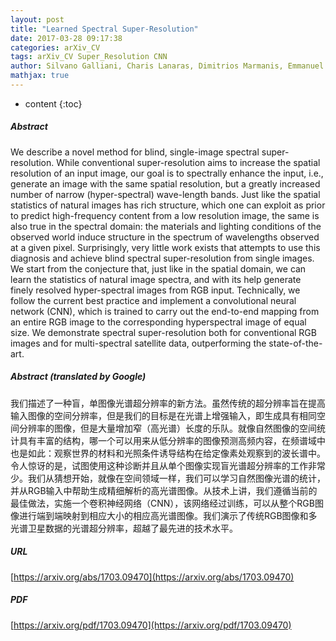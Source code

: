 ```yaml
---
layout: post
title: "Learned Spectral Super-Resolution"
date: 2017-03-28 09:17:38
categories: arXiv_CV
tags: arXiv_CV Super_Resolution CNN
author: Silvano Galliani, Charis Lanaras, Dimitrios Marmanis, Emmanuel Baltsavias, Konrad Schindler
mathjax: true
---
```


* content
{:toc}

##### Abstract
We describe a novel method for blind, single-image spectral super-resolution. While conventional super-resolution aims to increase the spatial resolution of an input image, our goal is to spectrally enhance the input, i.e., generate an image with the same spatial resolution, but a greatly increased number of narrow (hyper-spectral) wave-length bands. Just like the spatial statistics of natural images has rich structure, which one can exploit as prior to predict high-frequency content from a low resolution image, the same is also true in the spectral domain: the materials and lighting conditions of the observed world induce structure in the spectrum of wavelengths observed at a given pixel. Surprisingly, very little work exists that attempts to use this diagnosis and achieve blind spectral super-resolution from single images. We start from the conjecture that, just like in the spatial domain, we can learn the statistics of natural image spectra, and with its help generate finely resolved hyper-spectral images from RGB input. Technically, we follow the current best practice and implement a convolutional neural network (CNN), which is trained to carry out the end-to-end mapping from an entire RGB image to the corresponding hyperspectral image of equal size. We demonstrate spectral super-resolution both for conventional RGB images and for multi-spectral satellite data, outperforming the state-of-the-art.

##### Abstract (translated by Google)
我们描述了一种盲，单图像光谱超分辨率的新方法。虽然传统的超分辨率旨在提高输入图像的空间分辨率，但是我们的目标是在光谱上增强输入，即生成具有相同空间分辨率的图像，但是大量增加窄（高光谱）长度的乐队。就像自然图像的空间统计具有丰富的结构，哪一个可以用来从低分辨率的图像预测高频内容，在频谱域中也是如此：观察世界的材料和光照条件诱导结构在给定像素处观察到的波长谱中。令人惊讶的是，试图使用这种诊断并且从单个图像实现盲光谱超分辨率的工作非常少。我们从猜想开始，就像在空间领域一样，我们可以学习自然图像光谱的统计，并从RGB输入中帮助生成精细解析的高光谱图像。从技术上讲，我们遵循当前的最佳做法，实施一个卷积神经网络（CNN），该网络经过训练，可以从整个RGB图像进行端到端映射到相应大小的相应高光谱图像。我们演示了传统RGB图像和多光谱卫星数据的光谱超分辨率，超越了最先进的技术水平。

##### URL
[https://arxiv.org/abs/1703.09470](https://arxiv.org/abs/1703.09470)

##### PDF
[https://arxiv.org/pdf/1703.09470](https://arxiv.org/pdf/1703.09470)

